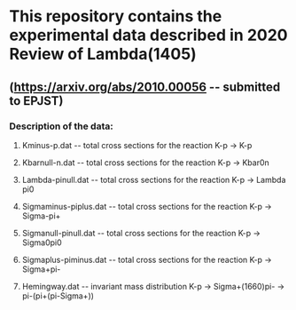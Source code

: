 # This repository contains the experimental data described in 2020 Review of Lambda(1405)
## (https://arxiv.org/abs/2010.00056 -- submitted to EPJST)


### Description of the data:

1) Kminus-p.dat           -- total cross sections for the reaction K-p -> K-p
2) Kbarnull-n.dat         -- total cross sections for the reaction K-p -> Kbar0n
3) Lambda-pinull.dat      -- total cross sections for the reaction K-p -> Lambda pi0
4) Sigmaminus-piplus.dat  -- total cross sections for the reaction K-p -> Sigma-pi+
5) Sigmanull-pinull.dat   -- total cross sections for the reaction K-p -> Sigma0pi0
6) Sigmaplus-piminus.dat  -- total cross sections for the reaction K-p -> Sigma+pi-

7) Hemingway.dat          -- invariant mass distribution K-p -> Sigma+(1660)pi- -> pi-(pi+(pi-Sigma+))
